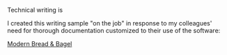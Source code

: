 Technical writing is 





I created this writing sample "on the job" in response to my colleagues' need for thorough documentation customized to their use of the software:

[Modern Bread & Bagel](https://www.modernbreadandbagel.com/)

